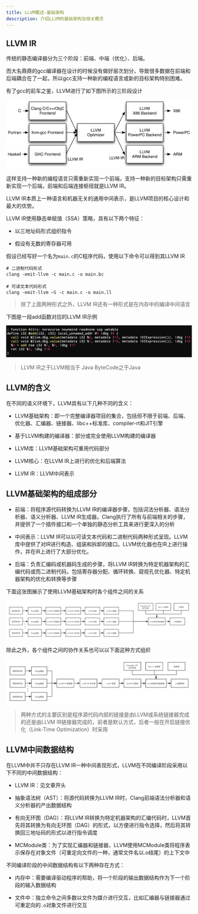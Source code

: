 ```yaml
---
title: LLVM概述-基础架构
description: 介绍LLVM的基础架构及相关概念
---
```


## LLVM IR
传统的静态编译器分为三个阶段：前端、中端（优化）、后端。

而大名鼎鼎的gcc编译器在设计的时候没有做好层次划分，导致很多数据在前端和后端耦合在了一起，所以gcc支持一种新的编程语言或新的目标架构特别困难。

有了gcc的前车之鉴，LLVM进行了如下图所示的三阶段设计

![LLVM三段式结构](./assets/02-01.jpg)

这样支持一种新的编程语言只需重新实现一个前端，支持一种新的目标架构只需重新实现一个后端，前端和后端连接枢纽就是LLVM IR。

LLVM IR本质上一种语言和机器无关的通用中间表示，是LLVM项目的核心设计和最大的优势。

LLVM IR使用静态单赋值（SSA）策略，具有以下两个特征：
- 以三地址码形式组织指令

- 假设有无数的寄存器可用

假设已经写好一个名为`main.c`的C程序代码，使用以下命令可以得到其LLVM IR
```shell
# 二进制代码形式
clang -emit-llvm -c main.c -o main.bc

# 可读文本代码形式
clang -emit-llvm –S -c main.c -o main.ll
```

> 除了上面两种形式之外，LLVM IR还有一种形式是在内存中的编译中间语言

下图是一段add函数对应的LLVM IR示例

![LLVM IR示例](./assets/02-02.png)

> LLVM IR之于LLVM相当于 Java ByteCode之于Java

## LLVM的含义
在不同的语义环境下，LLVM具有以下几种不同的含义：

- LLVM基础架构：即一个完整编译器项目的集合，包括但不限于前端、后端、优化器、汇编器、链接器、libc++标准库、compiler-rt和JIT引擎

- 基于LLVM构建的编译器：部分或完全使用LLVM构建的编译器

- LLVM库：LLVM基础架构可重用代码部分

- LLVM核心：在LLVM IR上进行的优化和后端算法

- LLVM IR：LLVM中间表示

## LLVM基础架构的组成部分
- 前端：将程序源代码转换为LLVM IR的编译器步骤，包括词法分析器、语法分析器、语义分析器、LLVM IR生成器。Clang执行了所有与前端相关的步骤，并提供了一个插件接口和一个单独的静态分析工具来进行更深入的分析

- 中间表示：LLVM IR可以以可读文本代码和二进制代码两种形式呈现。LLVM库中提供了对IR进行构造、组装和拆卸的接口。LLVM优化器也在IR上进行操作，并在IR上进行了大部分优化。

- 后端：负责汇编码或机器码生成的步骤，将LLVM IR转换为特定机器架构的汇编代码或而二进制代码，包括寄存器分配、循环转换、窥视孔优化器、特定机器架构的优化和转换等步骤

下面这张图展示了使用LLVM基础架构时各个组件之间的关系

![LLVM组件关系1](./assets/02-03.png)

除此之外，各个组件之间的协作关系也可以以下面这种方式组织

![LLVM组件关系2](./assets/02-04.png)

> 两种方式的主要区别是程序源代码内部的链接是由LLVM或系统链接器完成的还是由LLVM IR链接器完成的，前者是默认方式，后者一般在开启链接优化（Link-Time Optimization）时采用


## LLVM中间数据结构
在LLVM中并不只存在LLVM IR一种中间表现形式，LLVM在不同编译阶段采用以下不同的中间数据结构：

- LLVM IR：见文章开头

- 抽象语法树（AST）：将源代码转换为LLVM IR时，Clang前端语法分析器和语义分析器的产出数据结构

- 有向无环图（DAG）：将LLVM IR转换为特定机器架构的汇编代码时，LLVM首先将其转换为有向无环图（DAG）的形式，以方便进行指令选择，然后将其转换回三地址码的形式以进行指令调度

- MCModule类：为了实现汇编器和链接器，LLVM使用MCModule类将程序表示保存在对象文件（可重定向文件的一种，通常文件名以.o结尾）的上下文中

不同编译阶段的中间数据结构有以下两种存在方式：

- 内存中：需要编译驱动程序的帮助，将一个阶段的输出数据结构作为下一个阶段的输入数据结构

- 文件中：独立命令之间多数以文件为媒介进行交互，比如汇编器与链接器通过可重定向的`.o`对象文件进行交互

